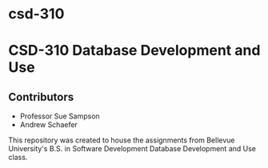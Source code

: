 # csd-310
<h1>CSD-310 Database Development and Use</h1>
<h2>Contributors</h2>
<ul>
  <li>Professor Sue Sampson</li>
  <li>Andrew Schaefer</li>
</ul>
This repository was created to house the assignments from Bellevue University's B.S. in Software Development Database Development and Use class.


